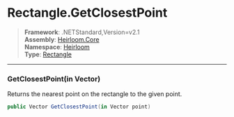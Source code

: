 # Rectangle.GetClosestPoint

> **Framework**: .NETStandard,Version=v2.1  
> **Assembly**: [Heirloom.Core][0]  
> **Namespace**: [Heirloom][0]  
> **Type**: [Rectangle][1]

--------------------------------------------------------------------------------

### GetClosestPoint(in Vector)

Returns the nearest point on the rectangle to the given point.

```cs
public Vector GetClosestPoint(in Vector point)
```

[0]: ../Heirloom.Core.md
[1]: Heirloom.Rectangle.md
